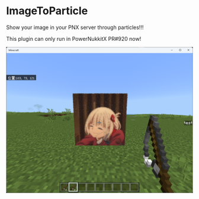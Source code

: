 # ImageToParticle
Show your image in your PNX server through particles!!!

This plugin can only run in PowerNukkitX PR#920 now!

![img.png](readme_img_1.png)